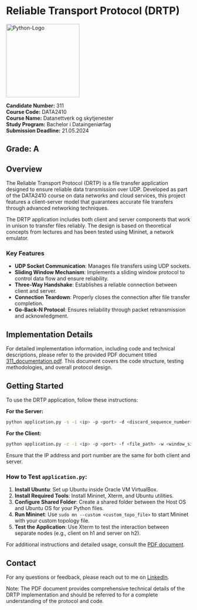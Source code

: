 # Reliable Transport Protocol (DRTP)

<img src="https://cdn.freebiesupply.com/logos/large/2x/python-5-logo-png-transparent.png" alt="Python-Logo" width="200"/>

**Candidate Number:** 311  
**Course Code:** DATA2410  
**Course Name:** Datanettverk og skytjenester  
**Study Program:** Bachelor i Dataingeniørfag  
**Submission Deadline:** 21.05.2024

## **Grade:** A

## Overview

The Reliable Transport Protocol (DRTP) is a file transfer application designed to ensure reliable data transmission over UDP. Developed as part of the DATA2410 course on data networks and cloud services, this project features a client-server model that guarantees accurate file transfers through advanced networking techniques.

The DRTP application includes both client and server components that work in unison to transfer files reliably. The design is based on theoretical concepts from lectures and has been tested using Mininet, a network emulator.

### Key Features

- **UDP Socket Communication**: Manages file transfers using UDP sockets.
- **Sliding Window Mechanism**: Implements a sliding window protocol to control data flow and ensure reliability.
- **Three-Way Handshake**: Establishes a reliable connection between client and server.
- **Connection Teardown**: Properly closes the connection after file transfer completion.
- **Go-Back-N Protocol**: Ensures reliability through packet retransmission and acknowledgment.

## Implementation Details

For detailed implementation information, including code and technical descriptions, please refer to the provided PDF document titled [311_documentation.pdf](311_documentation.pdf). This document covers the code structure, testing methodologies, and overall protocol design.

## Getting Started

To use the DRTP application, follow these instructions:

**For the Server:**
```bash
python application.py -s -i <ip> -p <port> -d <discard_sequence_number>
```

**For the Client:**
```bash
python application.py -c -i <ip> -p <port> -f <file_path> -w <window_size>
```

Ensure that the IP address and port number are the same for both client and server.

### How to Test `application.py`:

1. **Install Ubuntu**: Set up Ubuntu inside Oracle VM VirtualBox.
2. **Install Required Tools**: Install Mininet, Xterm, and Ubuntu utilities.
3. **Configure Shared Folder**: Create a shared folder between the Host OS and Ubuntu OS for your Python files.
4. **Run Mininet**: Use `sudo mn --custom <custom_topo_file>` to start Mininet with your custom topology file.
5. **Test the Application**: Use Xterm to test the interaction between separate nodes (e.g., client on h1 and server on h2).

For additional instructions and detailed usage, consult the [PDF document](311_documentation.pdf).

## Contact

For any questions or feedback, please reach out to me on [LinkedIn](https://www.linkedin.com/in/rafey-afzal-21a618290/).

Note: The PDF document provides comprehensive technical details of the DRTP implementation and should be referred to for a complete understanding of the protocol and code.
